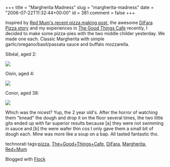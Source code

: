 +++
title = "Margherita Madness"
slug = "margherita-madness"
date = "2006-07-22T11:32:44+00:00"
id = 381
comment = false
+++

Inspired by [Red Mum's recent pizza making post,](http://redmum.blogspot.com/2006/07/easy-peasy-pizza.html) the awesome [DiFara Pizza story](http://inpraiseofsardines.typepad.com/blogs/2006/07/a_taste_so_deli.html) and my experiences in [The Good Things Cafe](http://www.thegoodthingscafe.com/) recently, I decided to make some pizza-pies with the two middle childer yesterday. We made one each. Classic Margherita with simple garlic/oregano/basil/passata sauce and buffalo mozzarella.

Sibéal, aged 2:

[![](/images/flickr/2024_download/195286187_127e1ba136_c.jpg)](http://flickr.com/photos/34306341@N00/195286187 "Sibéal")

Oisín, aged 4:

[![](/images/flickr/2024_download/195286256_ae406d5739_c.jpg)](http://flickr.com/photos/34306341@N00/195286256 "Oisin")

Conor, aged 38:

[![](/images/flickr/2024_download/195286333_224f1536a2_c.jpg)](http://flickr.com/photos/34306341@N00/195286333 "Conor")

Which was the nicest? Yup, the 2 year old's. After the horror of watching them "knead" the dough and drop it on the floor several times, the two little gits ended up with far superior results because [a] they were not swimming in sauce and [b] the were wafer thin cos I only gave them a small bit of dough each. Mine was more like a soup on a bap. All tasted fantastic tho.

<!-- technorati tags begin -->

technorati tags:[pizza](http://technorati.com/tag/pizza), [The+Good+Things+Cafe](http://technorati.com/tag/The+Good+Things+Cafe), [DiFara](http://technorati.com/tag/DiFara), [Margherita](http://technorati.com/tag/Margherita), [Red+Mum](http://technorati.com/tag/Red+Mum)
<!-- technorati tags end -->

Blogged with [Flock](http://www.flock.com "Flock")
